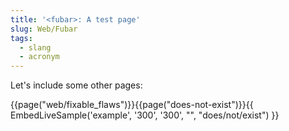 ```yaml
---
title: '<fubar>: A test page'
slug: Web/Fubar
tags:
  - slang
  - acronym
---
```

Let's include some other pages:

{{page("web/fixable_flaws")}}{{page("does-not-exist")}}{{ EmbedLiveSample('example', '300', '300', "", "does/not/exist") }}
